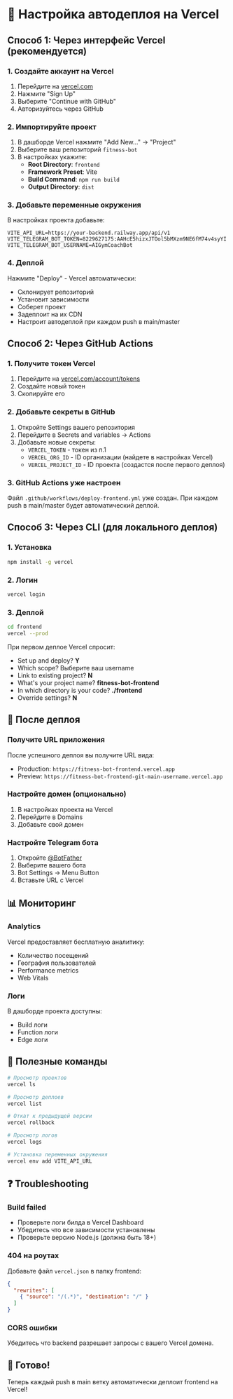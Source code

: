 # 🚀 Настройка автодеплоя на Vercel

## Способ 1: Через интерфейс Vercel (рекомендуется)

### 1. Создайте аккаунт на Vercel
1. Перейдите на [vercel.com](https://vercel.com)
2. Нажмите "Sign Up"
3. Выберите "Continue with GitHub"
4. Авторизуйтесь через GitHub

### 2. Импортируйте проект
1. В дашборде Vercel нажмите "Add New..." → "Project"
2. Выберите ваш репозиторий `fitness-bot`
3. В настройках укажите:
   - **Root Directory**: `frontend`
   - **Framework Preset**: Vite
   - **Build Command**: `npm run build`
   - **Output Directory**: `dist`

### 3. Добавьте переменные окружения
В настройках проекта добавьте:
```
VITE_API_URL=https://your-backend.railway.app/api/v1
VITE_TELEGRAM_BOT_TOKEN=8229627175:AAHcE5hizxJTOol5bMXzm9NE6fM74v4syYI
VITE_TELEGRAM_BOT_USERNAME=AIGymCoachBot
```

### 4. Деплой
Нажмите "Deploy" - Vercel автоматически:
- Склонирует репозиторий
- Установит зависимости
- Соберет проект
- Задеплоит на их CDN
- Настроит автодеплой при каждом push в main/master

## Способ 2: Через GitHub Actions

### 1. Получите токен Vercel
1. Перейдите на [vercel.com/account/tokens](https://vercel.com/account/tokens)
2. Создайте новый токен
3. Скопируйте его

### 2. Добавьте секреты в GitHub
1. Откройте Settings вашего репозитория
2. Перейдите в Secrets and variables → Actions
3. Добавьте новые секреты:
   - `VERCEL_TOKEN` - токен из п.1
   - `VERCEL_ORG_ID` - ID организации (найдете в настройках Vercel)
   - `VERCEL_PROJECT_ID` - ID проекта (создастся после первого деплоя)

### 3. GitHub Actions уже настроен
Файл `.github/workflows/deploy-frontend.yml` уже создан.
При каждом push в main/master будет автоматический деплой.

## Способ 3: Через CLI (для локального деплоя)

### 1. Установка
```bash
npm install -g vercel
```

### 2. Логин
```bash
vercel login
```

### 3. Деплой
```bash
cd frontend
vercel --prod
```

При первом деплое Vercel спросит:
- Set up and deploy? **Y**
- Which scope? Выберите ваш username
- Link to existing project? **N**
- What's your project name? **fitness-bot-frontend**
- In which directory is your code? **./frontend**
- Override settings? **N**

## 🎯 После деплоя

### Получите URL приложения
После успешного деплоя вы получите URL вида:
- Production: `https://fitness-bot-frontend.vercel.app`
- Preview: `https://fitness-bot-frontend-git-main-username.vercel.app`

### Настройте домен (опционально)
1. В настройках проекта на Vercel
2. Перейдите в Domains
3. Добавьте свой домен

### Настройте Telegram бота
1. Откройте [@BotFather](https://t.me/BotFather)
2. Выберите вашего бота
3. Bot Settings → Menu Button
4. Вставьте URL с Vercel

## 📊 Мониторинг

### Analytics
Vercel предоставляет бесплатную аналитику:
- Количество посещений
- География пользователей  
- Performance metrics
- Web Vitals

### Логи
В дашборде проекта доступны:
- Build логи
- Function логи
- Edge логи

## 🔧 Полезные команды

```bash
# Просмотр проектов
vercel ls

# Просмотр деплоев
vercel list

# Откат к предыдущей версии
vercel rollback

# Просмотр логов
vercel logs

# Установка переменных окружения
vercel env add VITE_API_URL
```

## ❓ Troubleshooting

### Build failed
- Проверьте логи билда в Vercel Dashboard
- Убедитесь что все зависимости установлены
- Проверьте версию Node.js (должна быть 18+)

### 404 на роутах
Добавьте файл `vercel.json` в папку frontend:
```json
{
  "rewrites": [
    { "source": "/(.*)", "destination": "/" }
  ]
}
```

### CORS ошибки
Убедитесь что backend разрешает запросы с вашего Vercel домена.

## 🎉 Готово!

Теперь каждый push в main ветку автоматически деплоит frontend на Vercel!